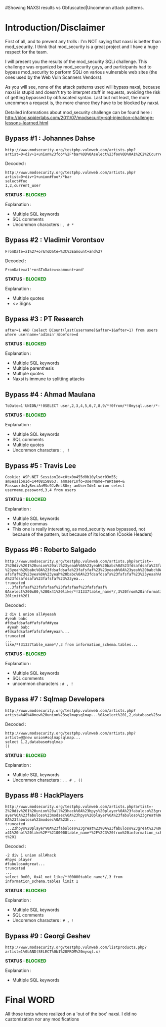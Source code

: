 #Showing NAXSI results vs Obfuscated|Uncommon attack patterns.

# Introduction/Disclaimer #

First of all, and to prevent any trolls : I'm NOT saying that naxsi is better than mod\_security. I think that mod\_security is a great project and I have a huge respect for the team.

I will present you the results of the mod\_security SQLi challenge. This challenge was organized by mod\_security guys, and participants had to bypass mod\_security to perform SQLi on various vulnerable web sites (the ones used by the Web Vuln Scanners Vendors).

As you will see, none of the attack patterns used will bypass naxsi, because naxsi is stupid and doesn't try to interpret stuff in requests, avoiding the risk of getting bypassed by obfuscated syntax. Last but not least, the more uncommon a request is, the more chance they have to be blocked by naxsi.

Detailed informations about mod\_security challenge can be found here :
http://blog.spiderlabs.com/2011/07/modsecurity-sql-injection-challenge-lessons-learned.html


## Bypass #1 : Johannes Dahse ##
```
http://www.modsecurity.org/testphp.vulnweb.com/artists.php?artist=0+div+1+union%23foo*%2F*bar%0D%0Aselect%23foo%0D%0A1%2C2%2Ccurrent_user
```

Decoded :

```
http://www.modsecurity.org/testphp.vulnweb.com/artists.php?artist=0+div+1+union#foo*/*bar
select#foo
1,2,current_user
```


<b>STATUS : <font color='green'>BLOCKED</font></b>

Explanation :

  * Multiple SQL keywords
  * SQL comments
  * Uncommon characters : `, # *`

## Bypass #2 : Vladimir Vorontsov ##

```
FromDate=a1%27+or&ToDate=%3C%3Eamount+and%27
```

Decoded :
```
FromDate=a1'+or&ToDate=<>amount+and'
```

<b>STATUS : <font color='green'>BLOCKED</font></b>

Explanation :

  * Multiple quotes
  * <> Signs

## Bypass #3 : PT Research ##

```
after=1 AND (select DCount(last(username)&after=1&after=1) from users where username='ad1min')&before=d
```

<b>STATUS : <font color='green'>BLOCKED</font></b>

Explanation :

  * Multiple SQL keywords
  * Multiple parenthesis
  * Multiple quotes
  * Naxsi is immune to splitting attacks

## Bypass #4 : Ahmad Maulana ##

```
ToDate=1'UNION/*!0SELECT user,2,3,4,5,6,7,8,9/*!0from/*!0mysql.user/*-
```

<b>STATUS : <font color='green'>BLOCKED</font></b>

Explanation :

  * Multiple SQL keywords
  * SQL comments
  * Multiple quotes
  * Uncommon characters : `, !`

## Bypass #5 : Travis Lee ##

```
Cookie: ASP.NET_SessionId=c0tx0o455d0b10ylsdr03m55; amSessionId=14408158863; amUserInfo=UserName=YWRtaW4=&
Password=JyBvciAnMSc9JzEnLS0=; amUserId=1 union select username,password,3,4 from users
```

<b>STATUS : <font color='green'>BLOCKED</font></b>

Explanation :
  * Multiple SQL keywords
  * Multiple commas
  * This one is really interesting, as mod\_security was bypassed, not because of the pattern, but because of its location (Cookie Headers)

## Bypass #6 : Roberto Salgado ##

```
http://www.modsecurity.org/testphp.vulnweb.com/artists.php?artist=-
2%20div%201%20union%20all%23yeaah%0A%23yeah%20babc%0A%23fdsafdsafa%23fafsfaf%23%23yea%0A
%23yeah%20babc%0A%23fdsafdsafa%23fafsfaf%23%23yeaah%0A%23yeah%20babc%0A%23fdsafdsafa%23f
afsfaf%23%23yea%0A%23yeah%20babc%0A%23fdsafdsafa%23fafsfaf%23%23yeaah%0A%23yeah%20babc%0
A%23fdsafdsafa%23fafsfaf%23%23yea...
truncated
...3fafsfaaf%23fafsfaaf%23fafsfaaf%23fafsfaaf%
0Aselect%200x00,%200x41%20like/*!31337table_name*/,3%20from%20information_schema.tables%
20limit%201
```

Decoded :

```
2 div 1 union all#yeaah
#yeah babc
#fdsafdsafa#fafsfaf##yea
 #yeah babc
#fdsafdsafa#fafsfaf##yeaah...
truncated
...
like/*!31337table_name*/,3 from information_schema.tables...
```

<b>STATUS : <font color='green'>BLOCKED</font></b>

Explanation :
  * Multiple SQL keywords
  * SQL comments
  * uncommon characters : `# , !`

## Bypass #7 : Sqlmap Developers ##

```
http://www.modsecurity.org/testphp.vulnweb.com/artists.php?artist=%40%40new%20union%23sqlmapsqlmap...%0Aselect%201,2,database%23sqlmap%0A%28%29 
```

Decoded :

```
http://www.modsecurity.org/testphp.vulnweb.com/artists.php?artist=@@new union#sqlmapsqlmap...
select 1,2,database#sqlmap
() 
```

<b>STATUS : <font color='green'>BLOCKED</font></b>

Explanation :

  * Multiple SQL keywords
  * Uncommon characters : `.. # , ()`

## Bypass #8 : HackPlayers ##

```
http://www.modsecurity.org/testphp.vulnweb.com/artists.php?artist=-
2%20div%201%20union%20all%23hack%0A%23hpys%20player%0A%23fabuloso%23great%0A%23hpys%20pl
ayer%0A%23fabuloso%23modsec%0A%23hpys%20player%0A%23fabuloso%23great%0A%23hpys%20player%
0A%23fabuloso%23modsec%0A%23h...
truncated
...23hpys%20player%0A%23fabuloso%23great%23%0A%23fabuloso%23great%23%0Aselect%200x00%2C%200
x41%20not%20like%2F*%2100000table_name*%2F%2C3%20from%20information_schema.tables%20limi
t%201
```

Decoded :

```
-2 div 1 union all#hack
#hpys player
#fabuloso#great...
truncated
...
select 0x00, 0x41 not like/*!00000table_name*/,3 from information_schema.tables limit 1
```

<b>STATUS : <font color='green'>BLOCKED</font></b>

Explanation :
  * Multiple SQL keywords
  * SQL comments
  * Uncommon characters : `# , ! `

## Bypass #9 : Georgi Geshev ##

```
http://www.modsecurity.org/testphp.vulnweb.com/listproducts.php?artist=1%0bAND(SELECT%0b1%20FROM%20mysql.x)
```

<b>STATUS : <font color='green'>BLOCKED</font></b>

Explanation :
  * Multiple SQL keywords

# Final WORD #

All those tests where realized on a 'out of the box' naxsi. I did no customization nor any modifications